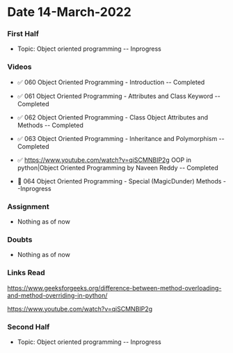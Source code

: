 # Date 14-March-2022




### First Half

- Topic: Object oriented programming -- Inprogress

### Videos 

-   ✅ 060 Object Oriented Programming - Introduction -- Completed

-   ✅ 061 Object Oriented Programming - Attributes and Class Keyword -- Completed 

-   ✅ 062 Object Oriented Programming - Class Object Attributes and Methods -- Completed 

-   ✅ 063 Object Oriented Programming - Inheritance and Polymorphism -- Completed 

-   ✅ https://www.youtube.com/watch?v=qiSCMNBIP2g OOP in python|Object Oriented Programming by Naveen Reddy -- Completed

-   🔄 064 Object Oriented Programming - Special (MagicDunder) Methods --Inprogress


### Assignment
- Nothing as of now




### Doubts
- Nothing as of now 






### Links Read

https://www.geeksforgeeks.org/difference-between-method-overloading-and-method-overriding-in-python/


https://www.youtube.com/watch?v=qiSCMNBIP2g

 
   

   



### Second Half 

- Topic: Object oriented programming -- Inprogress


 
